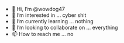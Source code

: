 - 👋 Hi, I’m @wowdog47
- 👀 I’m interested in ... cyber shit
- 🌱 I’m currently learning ... nothing
- 💞️ I’m looking to collaborate on ... everything
- 📫 How to reach me ... no

<!---
wowdog47/wowdog47 is a ✨ special ✨ repository because its `README.md` (this file) appears on your GitHub profile.
You can click the Preview link to take a look at your changes.
--->

